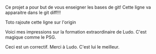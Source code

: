Ce projet a pour but de vous enseigner les bases de git!
Cette ligne va apparaitre dans le git diff!!!

Toto rajoute cette ligne sur l'origin

Voici mes impressions sur la formation extraordinaire de Ludo. C'est magique comme le PSG. 

Ceci est un correctif. Merci à Ludo. C'est lui le meilleur. 
